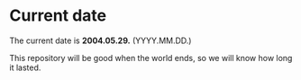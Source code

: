 # Current date

The current date is **2004.05.29.** (YYYY.MM.DD.)

This repository will be good when the world ends, so we will know how long it lasted.